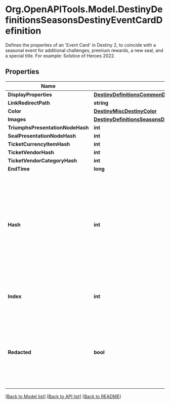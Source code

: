 # Org.OpenAPITools.Model.DestinyDefinitionsSeasonsDestinyEventCardDefinition
Defines the properties of an 'Event Card' in Destiny 2, to coincide with a seasonal event for additional challenges, premium rewards, a new seal, and a special title. For example: Solstice of Heroes 2022.

## Properties

Name | Type | Description | Notes
------------ | ------------- | ------------- | -------------
**DisplayProperties** | [**DestinyDefinitionsCommonDestinyDisplayPropertiesDefinition**](DestinyDefinitionsCommonDestinyDisplayPropertiesDefinition.md) |  | [optional] 
**LinkRedirectPath** | **string** |  | [optional] 
**Color** | [**DestinyMiscDestinyColor**](DestinyMiscDestinyColor.md) |  | [optional] 
**Images** | [**DestinyDefinitionsSeasonsDestinyEventCardImages**](DestinyDefinitionsSeasonsDestinyEventCardImages.md) |  | [optional] 
**TriumphsPresentationNodeHash** | **int** |  | [optional] 
**SealPresentationNodeHash** | **int** |  | [optional] 
**TicketCurrencyItemHash** | **int** |  | [optional] 
**TicketVendorHash** | **int** |  | [optional] 
**TicketVendorCategoryHash** | **int** |  | [optional] 
**EndTime** | **long** |  | [optional] 
**Hash** | **int** | The unique identifier for this entity. Guaranteed to be unique for the type of entity, but not globally.  When entities refer to each other in Destiny content, it is this hash that they are referring to. | [optional] 
**Index** | **int** | The index of the entity as it was found in the investment tables. | [optional] 
**Redacted** | **bool** | If this is true, then there is an entity with this identifier/type combination, but BNet is not yet allowed to show it. Sorry! | [optional] 

[[Back to Model list]](../README.md#documentation-for-models) [[Back to API list]](../README.md#documentation-for-api-endpoints) [[Back to README]](../README.md)

